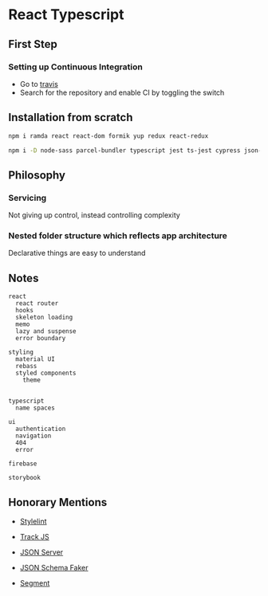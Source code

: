 # React Typescript

## First Step

### Setting up Continuous Integration

- Go to [travis](https://travis-ci.org/account/repositories)
- Search for the repository and enable CI by toggling the switch

## Installation from scratch

```sh
npm i ramda react react-dom formik yup redux react-redux
```

```sh
npm i -D node-sass parcel-bundler typescript jest ts-jest cypress json-server json-schema-faker prettier eslint eslint-config-airbnb eslint-plugin-import eslint-plugin-react eslint-plugin-jsx-a11y @types/react @types/react-dom @types/jest @types/ramda @types/formik @types/yup
```

## Philosophy

### Servicing

Not giving up control, instead controlling complexity

### Nested folder structure which reflects app architecture

Declarative things are easy to understand

## Notes

```text
react
  react router
  hooks
  skeleton loading
  memo
  lazy and suspense
  error boundary

styling
  material UI
  rebass
  styled components
    theme


typescript
  name spaces

ui
  authentication
  navigation
  404
  error

firebase

storybook

```

## Honorary Mentions

- [Stylelint](https://stylelint.io/)

- [Track JS](https://trackjs.com/)

- [JSON Server](https://github.com/typicode/json-server)

- [JSON Schema Faker](https://github.com/json-schema-faker/json-schema-faker/)

- [Segment](https://segment.com/)
